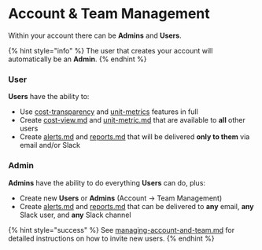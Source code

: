 # Account & Team Management

Within your account there can be **Admins** and **Users**.

{% hint style="info" %}
The user that creates your account will automatically be an **Admin**.
{% endhint %}

### **User**

**Users** have the ability to:

* Use [cost-transparency](cost-transparency/ "mention") and [unit-metrics](unit-metrics/ "mention") features in full
* Create [cost-view.md](cost-transparency/cost-view.md "mention") and [unit-metric.md](unit-metrics/unit-metric.md "mention") that are available to **all** other users
* Create [alerts.md](notifications/alerts.md "mention") and [reports.md](notifications/reports.md "mention") that will be delivered **only to them** via email and/or Slack

### **Admin**

**Admins** have the ability to do everything **Users** can do, plus:

* Create new **Users** or **Admins** (Account -> Team Management)
* Create [alerts.md](notifications/alerts.md "mention") and [reports.md](notifications/reports.md "mention") that can be delivered to **any** email, **any** Slack user, and **any** Slack channel

{% hint style="success" %}
See [managing-account-and-team.md](../guides/managing-account-and-team.md "mention") for detailed instructions on how to invite new users.
{% endhint %}
